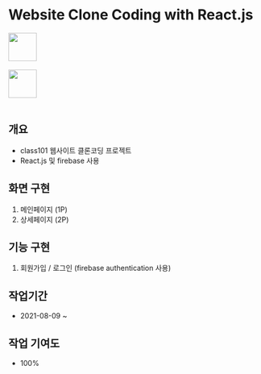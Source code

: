 # Website Clone Coding with React.js

<img src="https://user-images.githubusercontent.com/75922558/115599853-0184fc80-a317-11eb-91ef-0b72b8655f71.png" width="56" height="56">
<br/>
<br/>
<img src="https://user-images.githubusercontent.com/75922558/112740394-936b4500-8fb7-11eb-82ca-20e66a53ad10.png" width="56" height="56">
<br/>
<br/>

## 개요
- class101 웹사이트 클론코딩 프로젝트
- React.js 및 firebase 사용

## 화면 구현
1. 메인페이지 (1P)
2. 상세페이지 (2P)

## 기능 구현
1. 회원가입 / 로그인 
(firebase authentication 사용)

## 작업기간
- 2021-08-09 ~ 


## 작업 기여도
- 100%